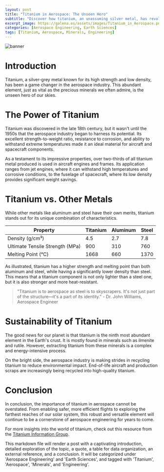 ```yaml
---
layout: post
title: "Titanium in Aerospace: The Unseen Hero"
subtitle: "Discover how titanium, an unassuming silver metal, has revolutionized the aerospace industry."
excerpt_image: https://galena.es/assets/images/Titanium_in_Aerospace.png
categories: [Aerospace Engineering, Earth Sciences]
tags: [Titanium, Aerospace, Minerals, Engineering]
---
```


![banner](https://galena.es/assets/images/Titanium_in_Aerospace.png "A sleek titanium aircraft wing against a blue sky, highlighting the importance of titanium in aerospace engineering for its strength and lightweight properties.")

# Introduction

Titanium, a silver-grey metal known for its high strength and low density, has been a game changer in the aerospace industry. This abundant element, just as vital as the precious minerals we often admire, is the unseen hero of our skies.

# The Power of Titanium

Titanium was discovered in the late 18th century, but it wasn't until the 1950s that the aerospace industry began to harness its potential. Its excellent strength-to-weight ratio, resistance to corrosion, and ability to withstand extreme temperatures made it an ideal material for aircraft and spacecraft components.

As a testament to its impressive properties, over two-thirds of all titanium metal produced is used in aircraft engines and frames. Its application ranges from jet engines, where it can withstand high temperatures and corrosive conditions, to the fuselage of spacecraft, where its low density provides significant weight savings.

# Titanium vs. Other Metals

While other metals like aluminum and steel have their own merits, titanium stands out for its unique combination of characteristics.

| Property | Titanium | Aluminum | Steel |
|----------|----------|----------|-------|
| Density (g/cm³) | 4.5 | 2.7 | 7.8 |
| Ultimate Tensile Strength (MPa) | 900 | 310 | 760 |
| Melting Point (°C) | 1668 | 660 | 1370 |

As illustrated, titanium has a higher strength and melting point than both aluminum and steel, while having a significantly lower density than steel. This means that a titanium component is not only lighter than a steel one, but it is also stronger and more heat-resistant.

> "Titanium is to aerospace as steel is to skyscrapers. It's not just part of the structure—it's a part of its identity." - Dr. John Williams, Aerospace Engineer

# Sustainability of Titanium

The good news for our planet is that titanium is the ninth most abundant element in the Earth's crust. It is mostly found in minerals such as ilmenite and rutile. However, extracting titanium from these minerals is a complex and energy-intensive process.

On the bright side, the aerospace industry is making strides in recycling titanium to reduce environmental impact. End-of-life aircraft and production scraps are increasingly being recycled into high-quality titanium.

# Conclusion

In conclusion, the importance of titanium in aerospace cannot be overstated. From enabling safer, more efficient flights to exploring the farthest reaches of our solar system, this robust and versatile element will continue to be a cornerstone of aerospace engineering for years to come.

For more insights into the world of titanium, check out this resource from the [Titanium Information Group](http://www.titaniuminfogroup.co.uk/).

This markdown file will render a post with a captivating introduction, detailed exploration of the topic, a quote, a table for data organization, an external reference, and a conclusion. It will be categorized under 'Aerospace Engineering' and 'Earth Sciences', and tagged with 'Titanium', 'Aerospace', 'Minerals', and 'Engineering'.